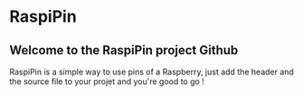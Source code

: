 # RaspiPin
## Welcome to the RaspiPin project Github

RaspiPin is a simple way to use pins of a Raspberry, just add the header and the source file to your projet and you're good to go !
